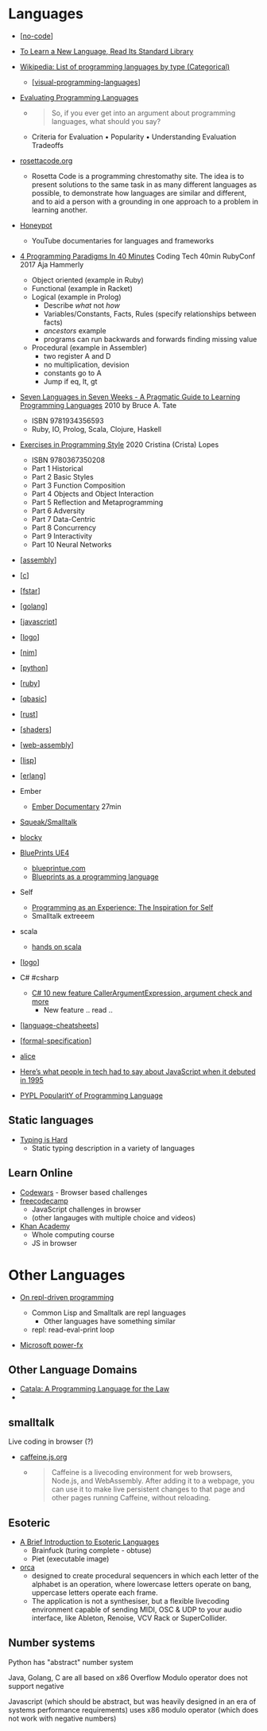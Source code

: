 Languages
=========

* [[no-code]]
* [To Learn a New Language, Read Its Standard Library](http://patshaughnessy.net/2021/10/23/to-learn-a-new-language-read-its-standard-library)

* [Wikipedia: List of programming languages by type (Categorical)](https://en.wikipedia.org/wiki/List_of_programming_languages_by_type)
    * [[visual-programming-languages]]
* [Evaluating Programming Languages](https://cs.lmu.edu/~ray/notes/evaluatingprogramminglanguages/)
    * > So, if you ever get into an argument about programming languages, what should you say?
    * Criteria for Evaluation • Popularity • Understanding Evaluation Tradeoffs
* [rosettacode.org](http://rosettacode.org)
    * Rosetta Code is a programming chrestomathy site. The idea is to present solutions to the same task in as many different languages as possible, to demonstrate how languages are similar and different, and to aid a person with a grounding in one approach to a problem in learning another.

* [Honeypot](https://www.youtube.com/channel/UCsUalyRg43M8D60mtHe6YcA) 
    * YouTube documentaries for languages and frameworks

* [4 Programming Paradigms In 40 Minutes](https://www.youtube.com/watch?v=cgVVZMfLjEI) Coding Tech 40min RubyConf 2017 Aja Hammerly
    * Object oriented (example in Ruby)
    * Functional (example in Racket)
    * Logical (example in Prolog)
        * Describe _what_ not _how_
        * Variables/Constants, Facts, Rules (specify relationships between facts)
        * _ancestors_ example
        * programs can run backwards and forwards finding missing value
    * Procedural (example in Assembler)
        * two register A and D
        * no multiplication, devision
        * constants go to A
        * Jump if eq, lt, gt

* [Seven Languages in Seven Weeks - A Pragmatic Guide to Learning Programming Languages](https://pragprog.com/titles/btlang/seven-languages-in-seven-weeks/) 2010 by Bruce A. Tate
    * ISBN 9781934356593
    * Ruby, IO, Prolog, Scala, Clojure, Haskell
* [Exercises in Programming Style](https://www.routledge.com/Exercises-in-Programming-Style/Lopes/p/book/9780367350208) 2020 Cristina (Crista) Lopes
    * ISBN 9780367350208
    * Part 1 Historical
    * Part 2 Basic Styles
    * Part 3 Function Composition
    * Part 4 Objects and Object Interaction
    * Part 5 Reflection and Metaprogramming
    * Part 6 Adversity
    * Part 7 Data-Centric
    * Part 8 Concurrency
    * Part 9 Interactivity
    * Part 10 Neural Networks

* [[assembly]]
* [[c]]
* [[fstar]]
* [[golang]]
* [[javascript]]
* [[logo]]
* [[nim]]
* [[python]]
* [[ruby]]
* [[qbasic]]
* [[rust]]
* [[shaders]]
* [[web-assembly]]
* [[lisp]]
* [[erlang]]
* Ember
    * [Ember Documentary](https://www.youtube.com/watch?v=Cvz-9ccflKQ) 27min
* [Squeak/Smalltalk](https://squeak.org/)
* [blocky](https://blockly-demo.appspot.com/static/demos/index.html)
* [BluePrints UE4](https://docs.unrealengine.com/4.26/en-US/ProgrammingAndScripting/Blueprints/)
    * [blueprintue.com](https://blueprintue.com/)
    * [Blueprints as a programming language](https://boxbase.org/entries/2019/jan/20/blueprints/)
* Self
    * [Programming as an Experience: The Inspiration for Self](https://link.springer.com/chapter/10.1007/3-540-49538-X_15)
    * Smalltalk extreeem
* scala
    * [hands on scala](https://www.handsonscala.com/)
* [[logo]]
* C# #csharp
    * [C# 10 new feature CallerArgumentExpression, argument check and more](https://weblogs.asp.net/dixin/csharp-10-new-feature-callerargumentexpression-argument-check-and-more)
        * New feature .. read .. 

* [[language-cheatsheets]]
* [[formal-specification]]

* [alice](https://www.alice.org/)


* [Here’s what people in tech had to say about JavaScript when it debuted in 1995](https://medium.com/dailyjs/heres-what-people-in-tech-had-to-say-about-javascript-when-it-debuted-in-1995-a4b81dc05b71)
* [PYPL PopularitY of Programming Language](http://pypl.github.io/PYPL.html)

Static languages
----------------

* [Typing is Hard](https://3fx.ch/typing-is-hard.html)
    * Static typing description in a variety of languages


Learn Online
------------

* [Codewars](https://www.codewars.com/) - Browser based challenges
* [freecodecamp](https://www.freecodecamp.org/)
    * JavaScript challenges in browser
    * (other langauges with multiple choice and videos)
* [Khan Academy](https://www.khanacademy.org/)
    * Whole computing course
    * JS in browser



Other Languages
===============

* [On repl-driven programming](http://mikelevins.github.io/posts/2020-12-18-repl-driven/)
    * Common Lisp and Smalltalk are repl languages
        * Other languages have something similar
    * repl: read-eval-print loop


* [Microsoft power-fx](https://github.com/microsoft/power-fx)

Other Language Domains
----------------------

* [Catala: A Programming Language for the Law](https://arxiv.org/abs/2103.03198)
* 

smalltalk
---------
Live coding in browser (?)
* [caffeine.js.org](https://caffeine.js.org/)
    * > Caffeine is a livecoding environment for web browsers, Node.js, and WebAssembly. After adding it to a webpage, you can use it to make live persistent changes to that page and other pages running Caffeine, without reloading.



Esoteric
--------

* [A Brief Introduction to Esoteric Languages](https://www.hillelwayne.com/talks/esolangs/)
    * Brainfuck (turing complete - obtuse)
    * Piet (executable image)
* [orca](http://100r.co/site/orca.html)
    * designed to create procedural sequencers in which each letter of the alphabet is an operation, where lowercase letters operate on bang, uppercase letters operate each frame.
    * The application is not a synthesiser, but a flexible livecoding environment capable of sending MIDI, OSC & UDP to your audio interface, like Ableton, Renoise, VCV Rack or SuperCollider.

Number systems
--------------

Python has "abstract" number system

Java, Golang, C are all based on x86
Overflow
Modulo operator does not support negative

Javascript (which should be abstract, but was heavily designed in an era of systems performance requirements) uses x86 modulo operator (which does not work with negative numbers)



[//begin]: # "Autogenerated link references for markdown compatibility"
[no-code]: no-code.md "NoCode"
[visual-programming-languages]: visual-programming-languages.md "Visual Programming Languages"
[assembly]: assembly.md "Assembly Code"
[c]: c.md "C"
[fstar]: fstar.md "F*"
[golang]: golang.md "Golang"
[javascript]: javascript.md "javascript"
[logo]: logo.md "Logo"
[nim]: nim.md "NIM"
[python]: python.md "python3"
[ruby]: ruby.md "Ruby"
[qbasic]: qbasic.md "qbasic"
[rust]: rust.md "Rust"
[shaders]: shaders.md "Shaders"
[web-assembly]: web-assembly.md "WebAssembly"
[lisp]: lisp.md "LISP"
[erlang]: erlang.md "Erlang"
[language-cheatsheets]: language-cheatsheets.md "Language Cheatsheets"
[formal-specification]: formal-specification.md "Formal Specification"
[//end]: # "Autogenerated link references"